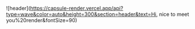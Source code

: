 ![header](https://capsule-render.vercel.app/api?type=wave&color=auto&height=300&section=header&text=Hi, nice to meet you%20render&fontSize=90)
